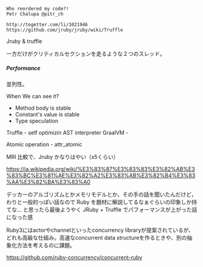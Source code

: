 
```
Who reordered my code?!
Petr Chalupa @pitr_ch

http://togetter.com/li/1021946
https://github.com/jruby/jruby/wiki/Truffle
```


Jruby & truffle

一方だけがクリティカルセクションを走るような２つのスレッド。

##### Performance

並列性。

When We can see it?

- Method body is stable
- Constant's value is stable
- Type speculation


Truffle - self optimizin AST interpreter
GraalVM - 


Atomic operation - attr_atomic


MRI 比較で、Jruby かなりはやい（x5くらい）

https://ja.wikipedia.org/wiki/%E3%83%87%E3%83%83%E3%82%AB%E3%83%BC%E3%81%AE%E3%82%A2%E3%83%AB%E3%82%B4%E3%83%AA%E3%82%BA%E3%83%A0

デッカーのアルゴリズムとかメモリモデルとか，その手の話を聞いたんだけど，わりと一般的っぽい話なので Ruby を題材に解説してるなぁぐらいの印象しか持てな... と思ったら最後ようやく JRuby + Truffle でパフォーマンスが上がった話になった感

Ruby3にはactorやchannelといったconcurrency libraryが提案されているが、どれも高級な仕組み。高速なconcurrent data structureを作るときや、別の抽象化方法を考えるのに課題。

https://github.com/ruby-concurrency/concurrent-ruby

